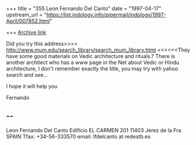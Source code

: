 +++
title = "355 Leon Fernando Del Canto"
date = "1997-04-17"
upstream_url = "https://list.indology.info/pipermail/indology/1997-April/007852.html"

+++
[Archive link](https://list.indology.info/pipermail/indology/1997-April/007852.html)

Did you try this address>>>>
http://www.mum.edu/search_library/search_mum_library.html <<<<<<They
have some good materials on Vedic architecture and rituals.?
There is another architect who has a www page in the Net about Vedic or
Hindu architecture, I don't remember exactly the title, you may try with
yahoo search and see...

I hope it will help you

Fernando

-- 
---------------
Leon Fernando Del Canto
Edificio EL CARMEN 201
11403 Jerez de la Fra
SPAIN
Tfax: +34-56-333570
email: lfdelcanto at redestb.es






